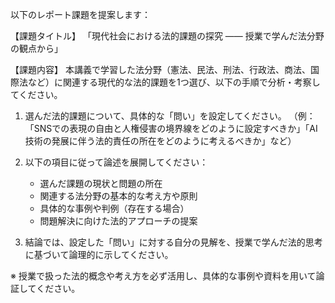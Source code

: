 以下のレポート課題を提案します：

【課題タイトル】
「現代社会における法的課題の探究 ―― 授業で学んだ法分野の観点から」

【課題内容】
本講義で学習した法分野（憲法、民法、刑法、行政法、商法、国際法など）に関連する現代的な法的課題を1つ選び、以下の手順で分析・考察してください。

1. 選んだ法的課題について、具体的な「問い」を設定してください。
（例：「SNSでの表現の自由と人権侵害の境界線をどのように設定すべきか」「AI技術の発展に伴う法的責任の所在をどのように考えるべきか」など）

2. 以下の項目に従って論述を展開してください：
   * 選んだ課題の現状と問題の所在
   * 関連する法分野の基本的な考え方や原則
   * 具体的な事例や判例（存在する場合）
   * 問題解決に向けた法的アプローチの提案

3. 結論では、設定した「問い」に対する自分の見解を、授業で学んだ法的思考に基づいて論理的に示してください。

※ 授業で扱った法的概念や考え方を必ず活用し、具体的な事例や資料を用いて論証してください。